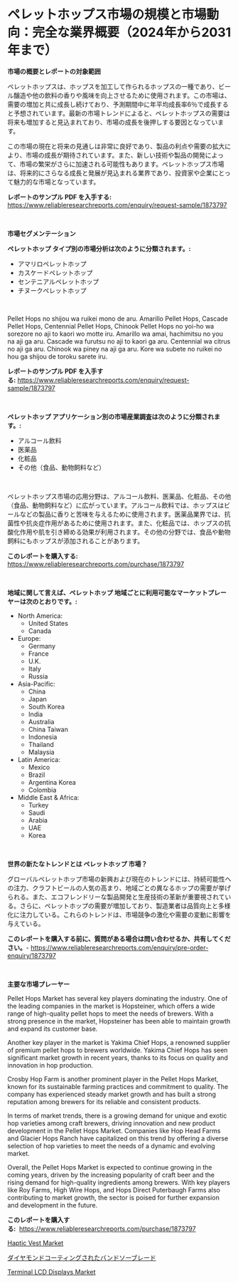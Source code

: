 <p><h1>ペレットホップス市場の規模と市場動向：完全な業界概要（2024年から2031年まで）</h1></p><p><strong>市場の概要とレポートの対象範囲</strong></p>
<p><p>ペレットホップスは、ホップスを加工して作られるホップスの一種であり、ビール醸造や他の飲料の香りや風味を向上させるために使用されます。この市場は、需要の増加と共に成長し続けており、予測期間中に年平均成長率6％で成長すると予想されています。最新の市場トレンドによると、ペレットホップスの需要は将来も増加すると見込まれており、市場の成長を後押しする要因となっています。</p><p>この市場の現在と将来の見通しは非常に良好であり、製品の利点や需要の拡大により、市場の成長が期待されています。また、新しい技術や製品の開発によって、市場の繁栄がさらに加速される可能性もあります。ペレットホップス市場は、将来的にさらなる成長と発展が見込まれる業界であり、投資家や企業にとって魅力的な市場となっています。</p></p>
<p><strong>レポートのサンプル PDF を入手する:</strong> <a href="https://www.reliableresearchreports.com/enquiry/request-sample/1873797">https://www.reliableresearchreports.com/enquiry/request-sample/1873797</a></p>
<p>&nbsp;</p>
<p><strong>市場セグメンテーション</strong></p>
<p><strong>ペレットホップ タイプ別の市場分析は次のように分類されます。:</strong></p>
<p><ul><li>アマリロペレットホップ</li><li>カスケードペレットホップ</li><li>センテニアルペレットホップ</li><li>チヌークペレットホップ</li></ul></p>
<p>&nbsp;</p>
<p><p>Pellet Hops no shijou wa ruikei mono de aru. Amarillo Pellet Hops, Cascade Pellet Hops, Centennial Pellet Hops, Chinook Pellet Hops no yoi-ho wa sorezore no aji to kaori wo motte iru. Amarillo wa amai, hachimitsu no you na aji ga aru. Cascade wa furutsu no aji to kaori ga aru. Centennial wa citrus no aji ga aru. Chinook wa piney na aji ga aru. Kore wa subete no ruikei no hou ga shijou de toroku sarete iru.</p></p>
<p><strong>レポートのサンプル PDF を入手する:</strong>&nbsp;<a href="https://www.reliableresearchreports.com/enquiry/request-sample/1873797">https://www.reliableresearchreports.com/enquiry/request-sample/1873797</a></p>
<p>&nbsp;</p>
<p><strong> ペレットホップ アプリケーション別の市場産業調査は次のように分類されます。:</strong></p>
<p><ul><li>アルコール飲料</li><li>医薬品</li><li>化粧品</li><li>その他（食品、動物飼料など）</li></ul></p>
<p>&nbsp;</p>
<p><p>ペレットホップス市場の応用分野は、アルコール飲料、医薬品、化粧品、その他（食品、動物飼料など）に広がっています。アルコール飲料では、ホップスはビールなどの製品に香りと苦味を与えるために使用されます。医薬品業界では、抗菌性や抗炎症作用があるために使用されます。また、化粧品では、ホップスの抗酸化作用や肌を引き締める効果が利用されます。その他の分野では、食品や動物飼料にもホップスが添加されることがあります。</p></p>
<p><strong>このレポートを購入する:</strong>&nbsp; <a href="https://www.reliableresearchreports.com/purchase/1873797">https://www.reliableresearchreports.com/purchase/1873797</a></p>
<p>&nbsp;</p>
<p><strong>地域に関して言えば、ペレットホップ 地域ごとに利用可能なマーケットプレーヤーは次のとおりです。:</strong></p>
<p><ul>
    <li>
        North America:
        <ul>
            <li>United States</li>
            <li>Canada</li>
        </ul>
    </li>
    <li>
        Europe:
        <ul>
            <li>Germany</li>
            <li>France</li>
            <li>U.K.</li>
            <li>Italy</li>
            <li>Russia</li>
        </ul>
    </li>
    <li>
        Asia-Pacific:
        <ul>
            <li>China</li>
            <li>Japan</li>
            <li>South Korea</li>
            <li>India</li>
            <li>Australia</li>
            <li>China Taiwan</li>
            <li>Indonesia</li>
            <li>Thailand</li>
            <li>Malaysia</li>
        </ul>
    </li>
    <li>
        Latin America:
        <ul>
            <li>Mexico</li>
            <li>Brazil</li>
            <li>Argentina Korea</li>
            <li>Colombia</li>
        </ul>
    </li>
    <li>
        Middle East & Africa:
        <ul>
            <li>Turkey</li>
            <li>Saudi</li>
            <li>Arabia</li>
            <li>UAE</li>
            <li>Korea</li>
        </ul>
    </li>
    </ul></p>
<p>&nbsp;</p>
<p><strong>世界の新たなトレンドとは ペレットホップ 市場？</strong></p>
<p><p>グローバルペレットホップ市場の新興および現在のトレンドには、持続可能性への注力、クラフトビールの人気の高まり、地域ごとの異なるホップの需要が挙げられる。また、エコフレンドリーな製品開発と生産技術の革新が重要視されている。さらに、ペレットホップの需要が増加しており、製造業者は品質向上と多様化に注力している。これらのトレンドは、市場競争の激化や需要の変動に影響を与えている。</p></p>
<p><strong>このレポートを購入する前に、質問がある場合は問い合わせるか、共有してください。</strong>- <a href="https://www.reliableresearchreports.com/enquiry/pre-order-enquiry/1873797">https://www.reliableresearchreports.com/enquiry/pre-order-enquiry/1873797</a></p>
<p>&nbsp;</p>
<p><strong>主要な市場プレーヤー</strong></p>
<p><p>Pellet Hops Market has several key players dominating the industry. One of the leading companies in the market is Hopsteiner, which offers a wide range of high-quality pellet hops to meet the needs of brewers. With a strong presence in the market, Hopsteiner has been able to maintain growth and expand its customer base.</p><p>Another key player in the market is Yakima Chief Hops, a renowned supplier of premium pellet hops to brewers worldwide. Yakima Chief Hops has seen significant market growth in recent years, thanks to its focus on quality and innovation in hop production.</p><p>Crosby Hop Farm is another prominent player in the Pellet Hops Market, known for its sustainable farming practices and commitment to quality. The company has experienced steady market growth and has built a strong reputation among brewers for its reliable and consistent products.</p><p>In terms of market trends, there is a growing demand for unique and exotic hop varieties among craft brewers, driving innovation and new product development in the Pellet Hops Market. Companies like Hop Head Farms and Glacier Hops Ranch have capitalized on this trend by offering a diverse selection of hop varieties to meet the needs of a dynamic and evolving market.</p><p>Overall, the Pellet Hops Market is expected to continue growing in the coming years, driven by the increasing popularity of craft beer and the rising demand for high-quality ingredients among brewers. With key players like Roy Farms, High Wire Hops, and Hops Direct Puterbaugh Farms also contributing to market growth, the sector is poised for further expansion and development in the future.</p></p>
<p><strong>このレポートを購入する:</strong>&nbsp;&nbsp;<a href="https://www.reliableresearchreports.com/purchase/1873797">https://www.reliableresearchreports.com/purchase/1873797</a></p>
<p><p><a href="https://github.com/kathiaseamanalvaradovlprc2h/Market-Research-Report-List-1/blob/main/haptic-vest-market.md">Haptic Vest Market</a></p><p><a href="https://github.com/joaejkdzgyljvo6/Market-Research-Report-List-1/blob/main/89740242841.md">ダイヤモンドコーティングされたバンドソーブレード</a></p><p><a href="https://github.com/wusalecollins540tpqoz/Market-Research-Report-List-1/blob/main/terminal-lcd-displays-market.md">Terminal LCD Displays Market</a></p></p>